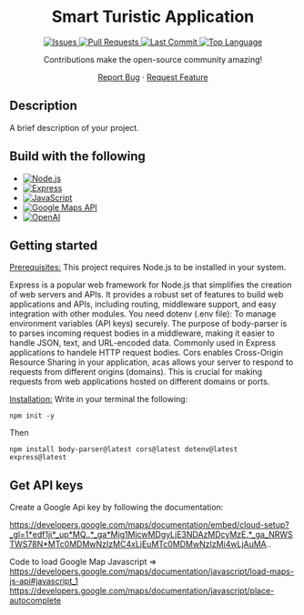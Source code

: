 <h1 align="center"> Smart Turistic Application </h1>

<div align="center">
  <a href="https://github.com/Leda909/SmartTuristApp/issues">
    <img src="https://img.shields.io/github/issues/Leda909/SmartTuristApp.svg" alt="Issues">
  </a>
  <a href="https://github.com/Leda909/SmartTuristApp/pulls">
    <img src="https://img.shields.io/github/issues-pr/Leda909/SmartTuristApp.svg" alt="Pull Requests">
  </a>
  <a href="https://github.com/Leda909/SmartTuristApp/commits">
    <img src="https://img.shields.io/github/last-commit/Leda909/SmartTuristApp.svg" alt="Last Commit">
  </a>
  <a href="https://github.com/Leda909/SmartTuristApp">
    <img src="https://img.shields.io/github/languages/top/Leda909/SmartTuristApp.svg" alt="Top Language">
  </a>
</div>

<p align="center">
  Contributions make the open-source community amazing!
</p>
<div align="center">
  <a href="https://github.com/Leda909/SmartTuristApp/issues/new?labels=bug&template=bug-report---.md">Report Bug</a>
  ·
  <a href="https://github.com/Leda909/SmartTuristApp/issues/new?labels=enhancement&template=feature-request---.md">Request Feature</a>
</div>

## Description

A brief description of your project.

## Build with the following

* [![Node.js][node-shield]][node-url]
* [![Express][express-shield]][express-url]
* [![JavaScript][js-shield]][js-url]
* [![Google Maps API][google-maps-shield]][google-maps-url]
* [![OpenAI][openai-shield]][openai-url]

<!-- Shields -->
[node-shield]: https://img.shields.io/badge/Node.js-339933?style=for-the-badge&logo=node.js&logoColor=white
[node-url]: https://nodejs.org/
[express-shield]: https://img.shields.io/badge/Express.js-404D59?style=for-the-badge&logo=express&logoColor=white
[express-url]: https://expressjs.com/
[js-shield]: https://img.shields.io/badge/JavaScript-F7DF1E?style=for-the-badge&logo=javascript&logoColor=black
[js-url]: https://developer.mozilla.org/en-US/docs/Web/JavaScript
[google-maps-shield]: https://img.shields.io/badge/Google_Maps_API-4285F4?style=for-the-badge&logo=google&logoColor=white
[google-maps-url]: https://developers.google.com/maps
[openai-shield]: https://img.shields.io/badge/OpenAI-000000?style=for-the-badge&logo=openai&logoColor=white
[openai-url]: https://openai.com/

## Getting started

<ins>Prerequisites:</ins> This project requires Node.js to be installed in your system.</br>

Express is a popular web framework for Node.js that simplifies the creation of web servers and APIs. It provides a robust set of features to build web applications and APIs, including routing, middleware support, and easy integration with other modules. You need dotenv (.env file): To manage environment variables (API keys) securely. The purpose of  body-parser is to parses incoming request bodies in a middleware, making it easier to handle JSON, text, and URL-encoded data. Commonly used in Express applications to handele HTTP request bodies. Cors enables Cross-Origin Resource Sharing in your application, acas allows your server to respond to requests from different origins (domains). This is crucial for making requests from web applications hosted on different domains or ports. </br>

<ins>Installation:</ins> Write in your terminal the following: 
```
npm init -y
```
Then
```
npm install body-parser@latest cors@latest dotenv@latest express@latest
```

## Get API keys

Create a Google Api key by following the documentation:

https://developers.google.com/maps/documentation/embed/cloud-setup?_gl=1*edf1ji*_up*MQ..*_ga*Mjg1MjcwMDgyLjE3NDAzMDcyMzE.*_ga_NRWSTWS78N*MTc0MDMwNzIzMC4xLjEuMTc0MDMwNzIzMi4wLjAuMA..


Code to load Google Map Javascript => https://developers.google.com/maps/documentation/javascript/load-maps-js-api#javascript_1
https://developers.google.com/maps/documentation/javascript/place-autocomplete
